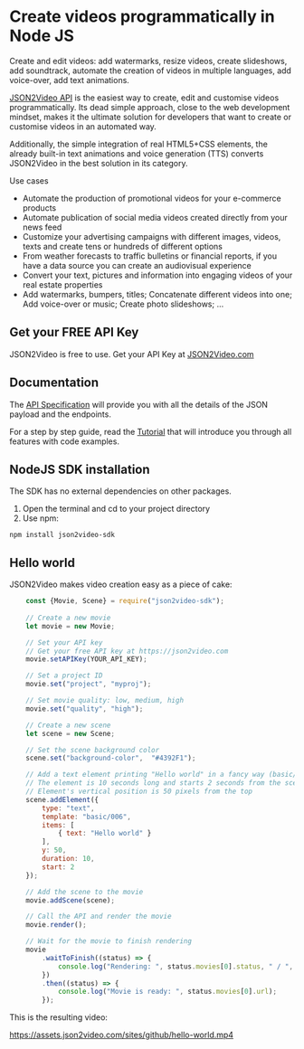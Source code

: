 # Create videos programmatically in Node JS
Create and edit videos: add watermarks, resize videos, create slideshows, add soundtrack, automate the creation of videos in multiple languages, add voice-over, add text animations.

[JSON2Video API](https://json2video.com) is the easiest way to create, edit and customise videos programmatically. Its dead simple approach, close to the web development mindset, makes it the ultimate solution for developers that want to create or customise videos in an automated way.

Additionally, the simple integration of real HTML5+CSS elements, the already built-in text animations and voice generation (TTS) converts JSON2Video in the best solution in its category.

Use cases
* Automate the production of promotional videos for your e-commerce products
* Automate publication of social media videos created directly from your news feed
* Customize your advertising campaigns with different images, videos, texts and create tens or hundreds of different options
* From weather forecasts to traffic bulletins or financial reports, if you have a data source you can create an audiovisual experience
* Convert your text, pictures and information into engaging videos of your real estate properties
* Add watermarks, bumpers, titles; Concatenate different videos into one; Add voice-over or music; Create photo slideshows; …


## Get your FREE API Key
JSON2Video is free to use. Get your API Key at [JSON2Video.com](https://json2video.com)

## Documentation
The [API Specification](https://json2video.com/docs/api/) will provide you with all the details of the JSON payload and the endpoints.

For a step by step guide, read the [Tutorial](https://json2video.com/docs/tutorial/) that will introduce you through all features with code examples.

## NodeJS SDK installation

The SDK has no external dependencies on other packages.

1) Open the terminal and cd to your project directory
2) Use npm:

```
npm install json2video-sdk
```

## Hello world
JSON2Video makes video creation easy as a piece of cake:

```javascript
    const {Movie, Scene} = require("json2video-sdk");
    
    // Create a new movie
    let movie = new Movie;

    // Set your API key
    // Get your free API key at https://json2video.com
    movie.setAPIKey(YOUR_API_KEY);

    // Set a project ID
    movie.set("project", "myproj");

    // Set movie quality: low, medium, high
    movie.set("quality", "high");

    // Create a new scene
    let scene = new Scene;

    // Set the scene background color
    scene.set("background-color",  "#4392F1");

    // Add a text element printing "Hello world" in a fancy way (basic/006)
    // The element is 10 seconds long and starts 2 seconds from the scene start
    // Element's vertical position is 50 pixels from the top
    scene.addElement({
        type: "text",
        template: "basic/006",
        items: [
            { text: "Hello world" }
        ],
        y: 50,
        duration: 10,
        start: 2
    });

    // Add the scene to the movie
    movie.addScene(scene);

    // Call the API and render the movie
    movie.render();

    // Wait for the movie to finish rendering
    movie
        .waitToFinish((status) => {
            console.log("Rendering: ", status.movies[0].status, " / ", status.movies[0].task);
        })
        .then((status) => {
            console.log("Movie is ready: ", status.movies[0].url);
        });
```

This is the resulting video:

https://assets.json2video.com/sites/github/hello-world.mp4
